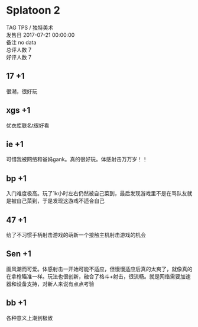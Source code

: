



# Splatoon 2
  
TAG TPS / 独特美术  
发售日 2017-07-21 00:00:00  
备注 no data  
总评人数 7  
好评人数 7
## 17 +1


很潮，很好玩
## xgs +1


优衣库联名t很好看
## ie +1


可惜我被网络和爸妈gank。真的很好玩。体感射击万万岁！！
## bp +1


入门难度极高。玩了1k小时左右仍然被自己菜到，最后发现游戏里不是在骂队友就是被自己菜到，于是发现这游戏不适合自己
## 47 +1


给了不习惯手柄射击游戏的萌新一个接触主机射击游戏的机会
## Sen +1


画风潮而可爱。体感射击一开始可能不适应，但慢慢适应后真的太爽了，就像真的在拿枪瞄准一样。玩法也很创新，融合了格斗+射击，很流畅。就是网络需要加速器和设备支持，对新人来说有点点考验
## bb +1


各种意义上潮到极致